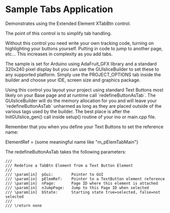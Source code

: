 
# Sample Tabs Application

Demonstrates using the Extended Element XTabBtn control.

The point of this control is to simplify tab handling.

<p>
Without this control you need write your own tracking code,
turning on highlighting your buttons yourself. Putting in code to jump
to another page, etc... This increases in complexity as you add tabs.
</p> 

<p>
The sample is set for Arduino using AdaFruit_GFX library and a standard
320x240 pixel display but you can use the GUIsliceBuilder to set these
to any supported platform. Simply use the PROJECT_OPTIONS tab inside 
the builder and choose your IDE, screen size and graphics package.
</p> 

<p>
Using this control you layout your project using standard Text Buttons
most likely on your Base page and at runtime call `redefineButtonAsTab`.
The GUIsliceBuilder will do the memory allocation for you and will 
leave your `redefineButtonAsTab` unharmed as long as they are placed outside
of the various tags used by the builder.  The best place is after the
InitGUIslice_gen() call inside setup() routine of your ino or main.cpp file.
</p>

Remember that you when you define your Text Buttons to set the reference name:

ElementRef = {some meaningful name like "m_pElemTabMain"}

The redefineButtonAsTab takes the following parameters:
```
///
/// Redefine a TabBtn Element from a Text Button Element
///
/// \param[in]  pGui:        Pointer to GUI
/// \param[in]  pElemRef:    Pointer to a TextButton element reference
/// \param[in]  nPage:       Page ID where this element is attached
/// \param[in]  nJumpPage:   Jump to this Page ID when selected
/// \param[in]  bState:      Starting state true=selected, false=not selected
///
/// \return none
```
